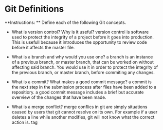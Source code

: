 # Git Definitions

**Instructions: ** Define each of the following Git concepts.

* What is version control?  Why is it useful?
  version control is software used to protect the integrity of a project before it goes into production. This is usefull because it introduces the opportunity to review code before it affects the master file. 

* What is a branch and why would you use one?
  a branch is an instance of a previous branch, or master branch, that can be worked on without affecting said branch. You would use it in order to protect the integrity of the previous branch, or master branch, before commiting any changes. 

* What is a commit? What makes a good commit message?
  a commit is the next step in the submission process after files have been added to a repositiory. a good commit message includes a brief but accurate overview of the changes that have been made. 

* What is a merge conflict?
  merge conflics in git are simply situations caused by users that git cannot resolve on its own. For example if a user deletes a line while another modifies, git will not know what the correct action is. tag